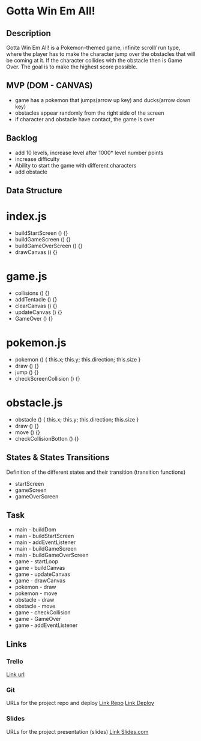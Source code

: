 # Gotta Win Em All!


## Description

Gotta Win Em All! is a Pokemon-themed game, infinite scroll/ run type, where the player has to make the character jump over the obstacles that will be coming at it. If the character collides with the obstacle then is Game Over.
The goal is to make the highest score possible.

## MVP (DOM - CANVAS)

- game has a pokemon that jumps(arrow up key) and ducks(arrow down key)
- obstacles appear randomly from the right side of the screen
- if character and obstacle have contact, the game is over


## Backlog

- add 10 levels, increase level  after 1000\* level number points
- increase difficulty
- Ability to start the game with different characters
- add obstacle

## Data Structure

# index.js

- buildStartScreen () {}
- buildGameScreen () {}
- buildGameOverScreen () {}
- drawCanvas () {}

# game.js
- collisions () {}
- addTentacle () {}
- clearCanvas () {}
- updateCanvas () {}
- GameOver () {}

# pokemon.js

- pokemon () {
  this.x;
  this.y;
  this.direction;
  this.size
  }
- draw () {}
- jump () {}
- checkScreenCollision () {}

# obstacle.js

- obstacle () {
  this.x;
  this.y;
  this.direction;
  this.size
  }
- draw () {}
- move () {}
- checkCollisionBotton () {}

## States & States Transitions

Definition of the different states and their transition (transition functions)

- startScreen
- gameScreen
- gameOverScreen

## Task

- main - buildDom
- main - buildStartScreen
- main - addEventListener
- main - buildGameScreen
- main - buildGameOverScreen
- game - startLoop
- game - buildCanvas
- game - updateCanvas
- game - drawCanvas
- pokemon - draw
- pokemon - move
- obstacle - draw
- obstacle - move
- game - checkCollision
- game - GameOver
- game - addEventListener

## Links

### Trello

[Link url](https://trello.com/b/wsFCS9g2/pokemon-game)

### Git

URLs for the project repo and deploy
[Link Repo](https://github.com/sil-sin/Gotta-Win-Em-All-provisory-.git)
[Link Deploy](https://github.com/sil-sin/Gotta-Win-Em-All-provisory-.git)

### Slides

URLs for the project presentation (slides)
[Link Slides.com](https://docs.google.com)

